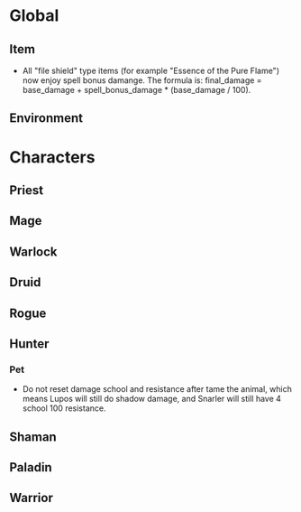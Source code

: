 # Global
## Item
- All "file shield" type items (for example "Essence of the Pure Flame") now enjoy spell bonus damange. The formula is: final_damage = base_damage + spell_bonus_damage * (base_damage / 100).
## Environment


# Characters

## Priest

## Mage

## Warlock

## Druid

## Rogue

## Hunter
### Pet
- Do not reset damage school and resistance after tame the animal, which means Lupos will still do shadow damage, and Snarler will still have 4 school 100 resistance.

## Shaman

## Paladin

## Warrior
